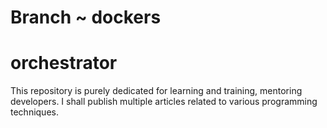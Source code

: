 # Branch ~ dockers

# orchestrator
This repository is purely dedicated for learning and training, mentoring developers. I shall publish multiple articles related to various programming techniques.
